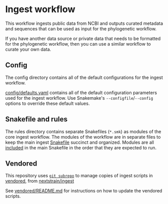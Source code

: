 # Ingest workflow

This workflow ingests public data from NCBI and outputs curated
metadata and sequences that can be used as input for the phylogenetic
workflow.

If you have another data source or private data that needs to be
formatted for the phylogenetic workflow, then you can use a similar
workflow to curate your own data.

## Config

The config directory contains all of the default configurations for
the ingest workflow.

[config/defaults.yaml][] contains all of the default configuration
parameters used for the ingest workflow. Use Snakemake's
`--configfile`/`--config` options to override these default values.

## Snakefile and rules

The rules directory contains separate Snakefiles (`*.smk`) as modules
of the core ingest workflow. The modules of the workflow are in
separate files to keep the main ingest [Snakefile][] succinct and
organized. Modules are all [included][] in the main Snakefile in the
order that they are expected to run.

## Vendored

This repository uses [`git subrepo`][] to manage copies of ingest
scripts in [vendored][], from [nextstrain/ingest][]

See [vendored/README.md][] for instructions on how to update the
vendored scripts.

[config/defaults.yaml]: ./config/defaults.yaml
[`git subrepo`]: https://github.com/ingydotnet/git-subrepo
[included]: https://snakemake.readthedocs.io/en/stable/snakefiles/modularization.html#includes
[nextstrain/ingest]: https://github.com/nextstrain/ingest
[Snakefile]: ./Snakefile
[vendored]: ./vendored
[vendored/README.md]: ./vendored/README.md#vendoring
